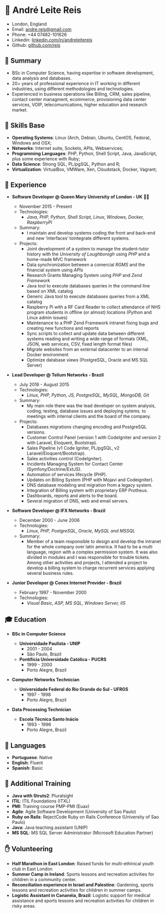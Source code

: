 # :bust_in_silhouette: André Leite Reis

- London, England
- Email: [andre.reis@gmail.com](andre.reis@gmail.com)
- Phone: +44 07482-101626
- Linkedin: [linkedin.com/in/andreleitereis](http://www.linkedin.com/in/andreleitereis)
- Github: [github.com/reis](http://www.github.com/reis)

## :page_with_curl: Summary

- BSc in Computer Science, having expertise in software development, data analysis and databases.
- 20+ years of professional experience in IT working in different industries, using different methodologies and technologies.
- Experienced in business operations like Billing, CRM, sales pipeline, contact center managment, ecommerce, provisioning data center services, VOIP, telecomunications, higher education and research market.

## :muscle: Skills Base

- **Operating Systems**: Linux (Arch, Debian, Ubuntu, CentOS, Fedora), Windows and OSX;
- **Networks**: Internet suite, Sockets, APIs, Webservices;
- **Programming Languages**: PHP, Python, Shell Script, Java, JavaScript, plus some experience with Ruby;
- **Data Science**: Strong SQL, PL/pgSQL, Python and R;
- **Virtualization**: VirtualBox, VMWare, Xen, Cloudstack, Docker, Vagrant;

## :bank: Experience

- **Software Developer @ Queen Mary University of London - UK** :guardsman:
    - November 2015 - Present
    - Technologies: 
        - _Java, PHP, Python, Shell Script, Linux, Windows, Docker, RaspberryPi_
    - Summary: 
        - I maintain and develop systems coding the front and back-end and new ‘interfaces‘ tointegrate different systems.
    - Projects:
        - Joint development of a system to manage the student-tutor history with the _University of Loughborogh_ using _PHP_ and a home-made MVC framework
        - Data synchronization between a comercial _RGMS_ and the financial system using _APIs_
        - Research Grants Managing System using _PHP_ and _Zend Framework_
        - Java tool to execute databases queries in the command line based on XML catalog
        - Generic Java tool to execute databases queries from a XML catalog
        - Raspberry Pi with a RF Card Reader to collect attendance of NHS program students in offline (or almost) locations (Python and Linux admin issues)
        - Maintenance to a PHP Zend Framework intranet fixing bugs and creating new functions and reports
        - Sync scripts to collect and update data between different systems reading and writing a wide range of formats (XML, JSON, web services, CSV, fixed length format files)
        - Migrate websites from an external datacenter to an internal Docker environment
        - Optimize database views (PostgreSQL, Oracle and MS SQL Server)


- **Lead Developer @ Telium Networks - Brazil**
    - July 2016 - August 2015
    - Technologies: 
        - _Linux, PHP, Python, JS, PostgreSQL, MySQL, MongoDB, Git_
    - Summary:
        - My main role there was the lead developer on system analysis, coding, testing, database issues and deploying sytems.  to meetings with internal clients and the board of the company.
    - Projects:
        - Databases migrations changing encoding and PostgreSQL versions.
        - Customer Control Panel (version 1 with CodeIgniter and version 2 with Laravel, Eloquent, Bootstrap).
        - Sales Pipeline (v1 Code Igniter, PL/pgSQL, v2 Laravel/Eloquent/Bootstrap).
        - Sales activities control (CodeIgniter).
        - Incidents Managing System for Contact Center (Symfony/Doctrine/ExtJS).
        - Automation of services lifecycle (PHP).
        - Updates on Billing System (PHP with Mojavi and Codeigniter).
        - DNS database modeling and migration from a legacy system.
        - Integration of Billing system with proprietary ERP Protheus.
        - Dashboards, reports and alerts to the board.
        - Several migration of DNS, web and email servers.

- **Software Developer @ IFX Networks - Brazil**
    - December 2000 - June 2006
    - Technologies: 
        - _Linux, PHP, PostgreSQL, Oracle, MySQL and MSSQL_
    - Summary:
        - Member of a team responsible to design and develop the intranet for the whole company over latin america. It had to be a multi language, region with a complex permission system. It was also divided in modules and I was responsible for trouble tickets. Among other activities and projects, I attended a project to develop a billing system to charge recurrent services applying several business rules.

- **Junior Developer @ Conex Internet Provider - Brazil**
    - February 1997 - November 2000
    - Technologies: 
        - _Visual Basic, ASP, MS SQL, Windows Server, IIS_


## :mortar_board: Education

- **BSc in Computer Science**
    - **Universidade Paulista - UNIP**
        - 2001 - 2004
        - São Paulo, Brazil
    - **Pontifícia Universidade Católica - PUCRS**
        - 1999 - 2000
        - Porto Alegre, Brazil

- **Computer Networks Technician**
    - **Universidade Federal do Rio Grande do Sul - UFRGS**
        - 1997 - 1998
        - Porto Alegre, Brazil

- **Data Processing Technician**
    - **Escola Técnica Santo Inácio**
        - 1993 - 1996
        - Porto Alegre, Brazil

## :mega: Languages

- **Portuguese**: Native
- **English**: Fluent
- **Spanish**: Basic

## :blue_book: Additional Training

- **Java with Struts2**: Pluralsight
- **ITIL**: ITIL Foundations (ITXL)
- **PMI**: Training course PMP-PMI (Euax)
- **Agile**: Agile Software Development (University of Sao Paulo)
- **Ruby on Rails**: RejectCode Ruby on Rails Conference (University of Sao Paulo)
- **Java**: Java teaching assistant  (UNIP)
- **MS SQL**: MS SQL Server Administrator (Microsoft Education Partner)

## :raised_hand: Volunteering

- **Half Marathon in East London**: Raised funds for multi-ethinical youth club in East London
- **Summer Camp in Ireland**: Sports lessons and recreation activities for children in a community center.
- **Reconciliation experience in Israel and Palestine**: Gardening, sports lessons and recreation activities for children in summer camps.
- **Logistic Assistant in Cananéia, Brazil**: Logistic support for medical assistance and sports lessons and recreation activities for children in risky areas.
